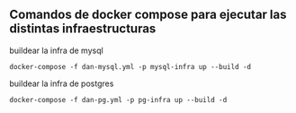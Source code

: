## Comandos de docker compose para ejecutar las distintas infraestructuras

buildear la infra de mysql
```
docker-compose -f dan-mysql.yml -p mysql-infra up --build -d
```

buildear la infra de postgres
```
docker-compose -f dan-pg.yml -p pg-infra up --build -d
```
